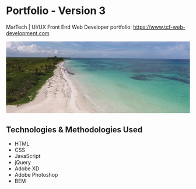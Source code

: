 # Portfolio - Version 3

MarTech | UI/UX Front End Web Developer portfolio: https://www.tcf-web-development.com

![Portfolio](https://github.com/toddcf/tcf-web-development/blob/main/assets/img/header/__video-background/tropical-1440x562-min.jpg "Portfolio")


## Technologies & Methodologies Used

* HTML
* CSS
* JavaScript
* jQuery
* Adobe XD
* Adobe Photoshop
* BEM